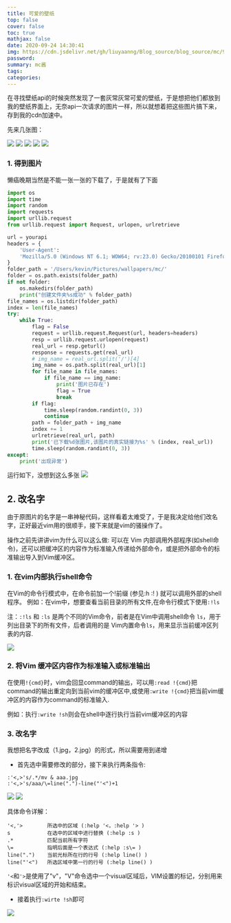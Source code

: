```yaml
---
title: 可爱的壁纸
top: false
cover: false
toc: true
mathjax: false
date: 2020-09-24 14:30:41
img: https://cdn.jsdelivr.net/gh/liuyaanng/Blog_source/blog_source/mc/94.jpg
password:
summary: mc酱
tags:
categories:
---
```


在寻找壁纸api的时候突然发现了一套灰常灰常可爱的壁纸，于是想把他们都放到我的壁纸界面上，无奈api一次请求的图片一样，所以就想着把这些图片搞下来，存到我的cdn加速中。

先来几张图：

![](https://cdn.jsdelivr.net/gh/liuyaanng/Blog_source/blog_source/mc/1.jpg) 
![](https://cdn.jsdelivr.net/gh/liuyaanng/Blog_source/blog_source/mc/13.jpg) 
![](https://cdn.jsdelivr.net/gh/liuyaanng/Blog_source/blog_source/mc/29.jpg) 
![](https://cdn.jsdelivr.net/gh/liuyaanng/Blog_source/blog_source/mc/65.jpg) 
![](https://cdn.jsdelivr.net/gh/liuyaanng/Blog_source/blog_source/mc/94.jpg) 


### 1. 得到图片

懒癌晚期当然是不能一张一张的下载了，于是就有了下面

```python
import os
import time
import random
import requests
import urllib.request
from urllib.request import Request, urlopen, urlretrieve

url = yourapi
headers = {
    'User-Agent':
    'Mozilla/5.0 (Windows NT 6.1; WOW64; rv:23.0) Gecko/20100101 Firefox/23.0'
}
folder_path = '/Users/kevin/Pictures/wallpapers/mc/'
folder = os.path.exists(folder_path)
if not folder:
    os.makedirs(folder_path)
    print("创建文件夹%s成功" % folder_path)
file_names = os.listdir(folder_path)
index = len(file_names)
try:
    while True:
        flag = False
        request = urllib.request.Request(url, headers=headers)
        resp = urllib.request.urlopen(request)
        real_url = resp.geturl()
        response = requests.get(real_url)
        # img_name = real_url.split('/')[4]
        img_name = os.path.split(real_url)[1]
        for file_name in file_names:
            if file_name == img_name:
                print('图片已存在')
                flag = True
                break
        if flag:
            time.sleep(random.randint(0, 3))
            continue
        path = folder_path + img_name
        index += 1
        urlretrieve(real_url, path)
        print('已下载%d张图片,该图片的真实链接为%s' % (index, real_url))
        time.sleep(random.randint(0, 3))
except:
    print('出现异常')

```

运行如下，没想到这么多张
![](https://cdn.jsdelivr.net/gh/liuyaanng/Blog_source/blog_images/可爱的壁纸/1.jpg) 
## 2. 改名字
由于原图片的名字是一串神秘代码，这样看着太难受了，于是我决定给他们改名字，正好最近vim用的很顺手，接下来就是vim的骚操作了。

操作之前先讲讲vim为什么可以这么做: 可以在 Vim 内部调用外部程序(如shell命令)，还可以把缓冲区的内容作为标准输入传递给外部命令，或是把外部命令的标准输出导入到Vim缓冲区。

### 1. 在vim内部执行shell命令
在Vim的命令行模式中，在命令前加一个!前缀 (参见:h :! ) 就可以调用外部的shell程序。
例如：在vim中，想要查看当前目录的所有文件,在命令行模式下使用`:!ls`

注：`:!ls` 和 `:ls` 是两个不同的Vim命令，前者是在Vim中调用shell命令 `ls`，用于列出目录下的所有文件，后者调用的是 Vim内置命令`ls`，用来显示当前缓冲区列表的内容.

![](https://cdn.jsdelivr.net/gh/liuyaanng/Blog_source@master/blog_images/可爱的壁纸/1.gif) 

### 2. 将Vim 缓冲区内容作为标准输入或标准输出

在使用`!{cmd}`时，vim会回显command的输出，可以用`:read !{cmd}`把command的输出重定向到当前vim的缓冲区中,或使用`:write !{cmd}`把当前vim缓冲区的内容作为command的标准输入.

例如：执行`:write !sh`则会在shell中逐行执行当前vim缓冲区的内容

### 3. 改名字

我想把名字改成（1.jpg，2.jpg）的形式，所以需要用到递增

- 首先选中需要修改的部分，接下来执行两条指令:

```shell
:'<,>'s/.*/mv & aaa.jpg
:'<,>'s/aaa/\=line(".")-line("'<")+1
```

![](https://cdn.jsdelivr.net/gh/liuyaanng/Blog_source/blog_images/可爱的壁纸/2.gif) 
![](https://cdn.jsdelivr.net/gh/liuyaanng/Blog_source@latest/blog_images/可爱的壁纸/3.gif) 


具体命令详解：
```vim
'<,'>        所选中的区域 (:help '<，:help '> )
s            在选中的区域中进行替换 (:help :s )
.*           匹配当前所有字符
\=           指明后面是一个表达式 (:help :s\= )
line(".")    当前光标所在行的行号 (:help line() )
line("'<")   所选区域中第一行的行号 (:help line() ) 
```

`'<`和`'>`是使用了"v"，"V"命令选中一个visual区域后，VIM设置的标记，分别用来标识visual区域的开始和结束。

- 接着执行`:wirte !sh`即可

![](https://cdn.jsdelivr.net/gh/liuyaanng/Blog_source/blog_images/可爱的壁纸/4.gif) 
